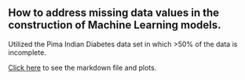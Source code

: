## How to address missing data values in the construction of Machine Learning models.  

Utilized the Pima Indian Diabetes data set in which >50% of the data is incomplete.

<A HREF="MissingValues_DiabetesData.md">Click here</A> to see the markdown file and plots.
